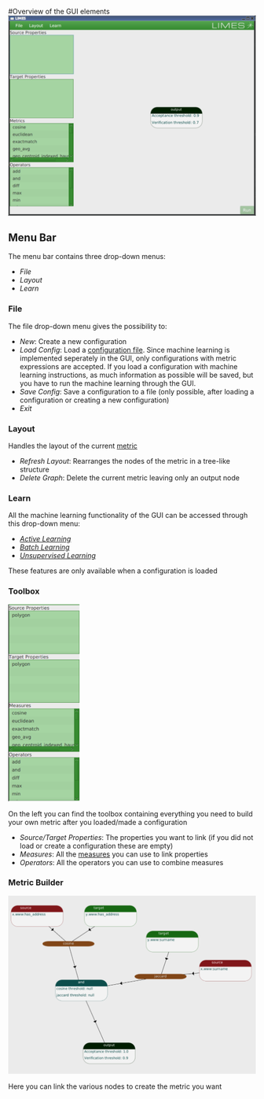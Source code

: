 #Overview of the GUI elements
<img src="../../images/LimesOverview.png" width="700" alt ="Overview">
## Menu Bar 
The menu bar contains three drop-down menus:
* *File*
* *Layout*
* *Learn*

### File
The file drop-down menu gives the possibility to:
* *New*: Create a new configuration 
* *Load Config*: Load a [configuration file](../configuration_file/index.md). Since machine learning is implemented seperately 
in the GUI, only configurations with metric expressions are accepted. If you load a configuration with machine learning 
instructions, as much information as possible will be saved, but you have to run the machine learning through the GUI.
* *Save Config*: Save a configuration to a file (only possible, after loading a configuration or creating a new configuration)
* *Exit*
### Layout
Handles the layout of the current [metric](../configuration_file/metric/index.md) 
* *Refresh Layout*: Rearranges the nodes of the metric in a tree-like structure
* *Delete Graph*: Delete the current metric leaving only an output node

### Learn
All the machine learning functionality of the GUI can be accessed through this drop-down menu:
* *[Active Learning](user_manual/gui/machine_learning/active_learning.md)*
* *[Batch Learning](user_manual/gui/machine_learning/batch_learning.md)*
* *[Unsupervised Learning](user_manual/gui/machine_learning/unsupervised_learning.md)*

These features are only available when a configuration is loaded

### Toolbox
<img src="../../images/ToolBox.png" height="400" alt ="ToolBox">

On the left you can find the toolbox containing everything you need to build your own metric after you loaded/made a configuration
* *Source/Target Properties*: The properties you want to link (if you did not load or create a configuration these are empty)
* *Measures*: All the [measures](../configuration_file/metric/measures/index.md) you can use to link properties
* *Operators*: All the operators you can use to combine measures

### Metric Builder
<img src="../../images/MetricBuilder.png" width="600" alt ="MetricBuilder">

Here you can link the various nodes to create the metric you want